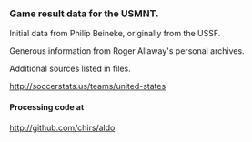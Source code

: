 ### Game result data for the USMNT.

Initial data from Philip Beineke, originally from the USSF.

Generous information from Roger Allaway's personal archives.

Additional sources listed in files.

http://soccerstats.us/teams/united-states

#### Processing code at

http://github.com/chirs/aldo